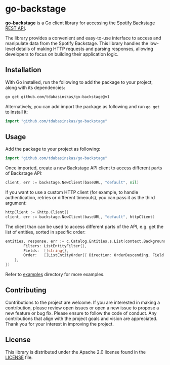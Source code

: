 # go-backstage

**go-backstage** is a Go client library for accessing the
[Spotify Backstage REST API](https://backstage.io/docs/features/software-catalog/software-catalog-api).

The library provides a convenient and easy-to-use interface to access and manipulate data from the Spotify Backstage. This library handles
the low-level details of making HTTP requests and parsing responses, allowing developers to focus on building their application logic.

## Installation

With Go installed, run the following to add the package to your project, along with its dependencies:

```bash
go get github.com/tdabasinskas/go-backstage@v1
```

Alternatively, you can add import the package as following and run `go get` to install it:

```go
import "github.com/tdabasinskas/go-backstage"
```

## Usage

Add the package to your project as following:

```go
import "github.com/tdabasinskas/go-backstage"
```

Once imported, create a new Backstage API client to access different parts of Backstage API:

```go
client, err := backstage.NewClient(baseURL, "default", nil)
```
If you want to use a custom HTTP client (for example, to handle authentication, retries or different timeouts), you can pass it as the
third argument:

```go
httpClient := &http.Client{}
client, err := backstage.NewClient(baseURL, "default", httpClient)
```

The client than can be used to access different parts of the API, e.g. get the list of entities, sorted in specific order:

```go
entities, response, err := c.Catalog.Entities.s.List(context.Background(), &ListEntityOptions{
        Filters: ListEntityFilter{},
        Fields:  []string{},
        Order:   []ListEntityOrder{{ Direction: OrderDescending, Field: "metadata.name" },
    },
})
```

Refer to [examples](./examples) directory for more examples.

## Contributing

Contributions to the project are welcome. If you are interested in making a contribution, please review open issues or open a new issue to
propose a new feature or bug fix. Please ensure to follow the code of conduct. Any contributions that align with the project goals and
vision are appreciated. Thank you for your interest in improving the project.

## License

This library is distributed under the Apache 2.0 license found in the [LICENSE](./LICENSE) file.
